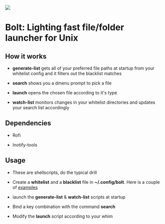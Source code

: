 ![](demo/preview.gif)

# Bolt: Lighting fast file/folder launcher for Unix

## How it works

- **generate-list** gets all of your preferred file paths at startup from your whitelist config and it filters out the blacklist matches

- **search** shows you a dmenu prompt to pick a file

- **launch** opens the chosen file according to it's type

- **watch-list** monitors changes in your whitelist directories and updates your search list accordingly

## Dependencies

- Rofi

- Inotify-tools

## Usage

- These are shellscripts, do the typical drill

- Create a **whitelist** and a **blacklist** file in **~/.config/bolt**. Here is a couple of [examples]()

- launch the **generate-list** & **watch-list** scripts at startup

- Bind a key combination with the command **search**

- Modify the **launch** script according to your whim

